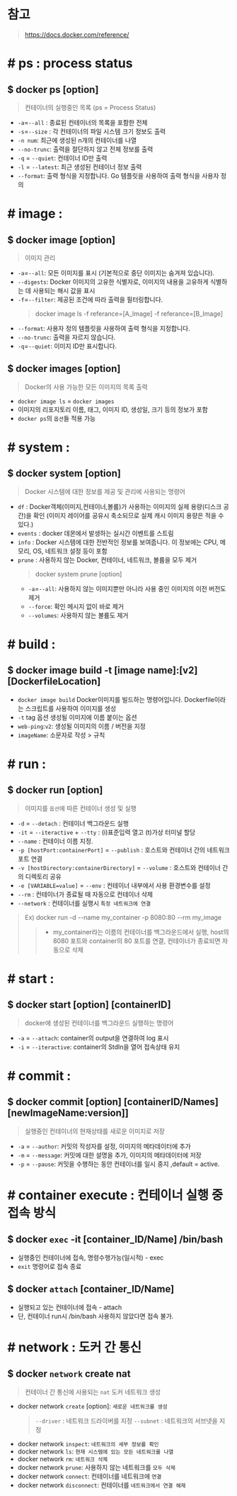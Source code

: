 # 참고

> https://docs.docker.com/reference/

# # ps : process status

## $ docker ps [option]

> 컨테이너의 실행중인 목록 (ps = Process Status)

- `-a`=`--all` : 종료된 컨테이너의 목록을 포함한 전체
- `-s`=`--size` : 각 컨테이너의 파일 시스템 크기 정보도 출력
- `-n num`: 최근에 생성된 n개의 컨테이너를 나열
- `--no-trunc`: 출력을 절단하지 않고 전체 정보를 출력
- `-q` = `--quiet`: 컨테이너 ID만 출력
- `-l` = `--latest`: 최근 생성된 컨테이너 정보 출력
- `--format`: 출력 형식을 지정합니다. Go 템플릿을 사용하여 출력 형식을 사용자 정의

# # image :

## $ docker image [option]

> 이미지 관리

- `-a`=`--all`: 모든 이미지를 표시 (기본적으로 중단 이미지는 숨겨져 있습니다).
- `--digests`: Docker 이미지의 고유한 식별자로, 이미지의 내용을 고유하게 식별하는 데 사용되는 해시 값을 표시
- `-f`=`--filter`: 제공된 조건에 따라 출력을 필터링합니다.
  > docker image ls -f referance=[A_Image] -f referance=[B_Image]
- `--format`: 사용자 정의 템플릿을 사용하여 출력 형식을 지정합니다.
- `--no-trunc`: 출력을 자르지 않습니다.
- `-q`=`--quiet`: 이미지 ID만 표시합니다.

## $ docker images [option]

> Docker의 사용 가능한 모든 이미지의 목록 출력

- `docker image ls` = `docker images`
- 이미지의 리포지토리 이름, 태그, 이미지 ID, 생성일, 크기 등의 정보가 포함
- `docker ps`의 `옵션`들 적용 가능

# # system :

## $ docker system [option]

> Docker 시스템에 대한 정보를 제공 및 관리에 사용되는 명령어

- `df` : Docker객체(이미지,컨테이너,볼륨)가 사용하는 이미지의 실제 용량(디스크 공간)을 확인 (이미지 레이어를 공유시 축소되므로 실제 캐시 이미지 용량은 적을 수 있다.)
- `events` : docker 데몬에서 발생하는 실시간 이벤트를 스트림
- `info` : Docker 시스템에 대한 전반적인 정보를 보여줍니다. 이 정보에는 CPU, 메모리, OS, 네트워크 설정 등이 포함
- `prune` : 사용하지 않는 Docker, 컨테이너, 네트워크, 볼륨을 모두 제거
  > docker system prune [option]
  - `-a`=`--all`: 사용하지 않는 이미지뿐만 아니라 사용 중인 이미지의 이전 버전도 제거
  - `--force`: 확인 메시지 없이 바로 제거
  - `--volumes`: 사용하지 않는 볼륨도 제거

# # build :

## $ docker image build -t [image name]:[v2] [DockerfileLocation]

- `docker image build` Docker이미지를 빌드하는 명령어입니다. Dockerfile이라는 스크립트를 사용하여 이미지를 생성
- `-t` tag 옵션 생성될 이미지에 이름 붙이는 옵션
- `web-ping`:`v2`: 생성될 이미지의 이름 / 버전을 지정
- `imageName`: 소문자로 작성 > 규칙

# # run :

## $ docker run [option]

> 이미지를 `옵션`에 따른 컨테이너 생성 및 실행

- `-d` = `--detach` : 컨테이너 백그라운드 실행
- `-it` = `--iteractive` + `--tty` : (i)표준입력 열고 (t)가상 터미널 할당
- `--name` : 컨테이너 이름 지정.
- `-p [hostPort:containerPort]` = `--publish` : 호스트와 컨테이너 간의 네트워크 포트 연결
- `-v [hostDirectory:containerDirectory]` = `--volume` : 호스트와 컨테이너 간의 디렉토리 공유
- `-e [VARIABLE=value]` = `--env` : 컨테이너 내부에서 사용 환경변수를 설정
- `--rm` : 컨테이너가 종료될 때 자동으로 컨테이너 삭제
- `--network` : 컨테이너를 실행시 `특정 네트워크에 연결`

> Ex) docker run -d --name my_container -p 8080:80 --rm my_image
>
> > - my_container라는 이름의 컨테이너를 백그라운드에서 실행, host의 8080 포트와 container의 80 포트를 연결, 컨테이너가 종료되면 자동으로 삭제

# # start :

## $ docker start [option] [containerID]

> docker에 생성된 컨테이너를 백그라운드 실행하는 명령어

- `-a` = `--attach`: container의 output을 연결하여 log 표시
- `-i` = `--iteractive`: container의 StdIn을 열어 접속상태 유지

# # commit :

## $ docker commit [option] [containerID/Names] [newImageName:version]]

> 실행중인 컨테이너의 현재상태를 새로운 이미지로 저장

- `-a` = `--author`: 커밋의 작성자를 설정, 이미지의 메타데이터에 추가
- `-m` = `--message`: 커밋에 대한 설명을 추가, 이미지의 메타데이터에 저장
- `-p` = `--pause`: 커밋을 수행하는 동안 컨테이너를 일시 중지 ,default = active.

# # container execute : 컨테이너 실행 중 접속 방식

## $ docker `exec` -it [container_ID/Name] /bin/bash

- 실행중인 컨테이너에 접속, 명령수행가능(일시적) - exec
- `exit` 명령어로 접속 종료

## $ docker `attach` [container_ID/Name]

- 실행되고 있는 컨테이너에 접속 - attach
- 단, 컨테이너 run시 /bin/bash 사용하지 않았다면 접속 불가.

# # network : 도커 간 통신

## $ docker `network` create nat

> 컨테이너 간 통신에 사용되는 `nat` 도커 네트워크 생성

- docker network `create` [option]: `새로운 네트워크를 생성`
  > `--driver` : 네트워크 드라이버를 지정
  > `--subnet` : 네트워크의 서브넷을 지정
- docker network `inspect`: `네트워크의 세부 정보를 확인`
- docker network `ls`: `현재 시스템에 있는 모든 네트워크를 나열`
- docker network `rm`: `네트워크 삭제`
- docker network `prune`: 사용하지 않는 네트워크를 `모두 삭제`
- docker network `connect`: 컨테이너를 네트워크에 `연결`
- docker network `disconnect`: 컨테이너를 `네트워크에서 연결 해제`
